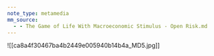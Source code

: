 ```yaml
---
note_type: metamedia
mm_source:
  - - The Game of Life With Macroeconomic Stimulus - Open Risk.md
---
```


![[ca8a4f30467ba4b2449e005940b14b4a_MD5.jpg]]


